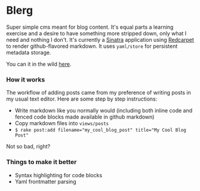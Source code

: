 # Blerg

Super simple cms meant for blog content.  It's equal parts a learning exercise and
a desire to have something more stripped down, only what I need and nothing I don't.
It's currently a [Sinatra](https://github.com/sinatra/sinatra) application using [Redcarpet](https://github.com/vmg/redcarpet)
to render github-flavored markdown.  It uses `yaml/store` for persistent metadata storage.

You can it in the wild [here](http://blergdemo.herokuapp.com).

### How it works

The workflow of adding posts came from my preference of writing posts in my usual text editor.  Here are some step by step instructions:

* Write markdown like you normally would (including both inline code and fenced code blocks made available in github markdown)
* Copy markdown files into `views/posts`
* `$ rake post:add filename="my_cool_blog_post" title="My Cool Blog Post"`

Not so bad, right?

### Things to make it better

- Syntax highlighting for code blocks
- Yaml frontmatter parsing

